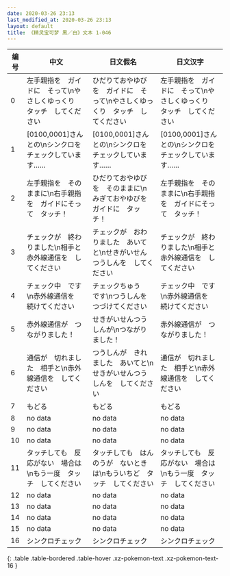 ```yaml
---
date: 2020-03-26 23:13
last_modified_at: 2020-03-26 23:13
layout: default
title: 《精灵宝可梦 黑／白》文本 1-046
---
```

| 编号 | 中文 | 日文假名 | 日文汉字 |
| ---- | ---- | ---- | --- |
| 0 | 左手親指を　ガイドに　そって\nやさしくゆっくり　タッチ　してください | ひだりておやゆびを　ガイドに　そって\nやさしくゆっくり　タッチ　してください | 左手親指を　ガイドに　そって\nやさしくゆっくり　タッチ　してください |
| 1 | [0100,0001]さんとの\nシンクロを　チェックしています…… | [0100,0001]さんとの\nシンクロを　チェックしています…… | [0100,0001]さんとの\nシンクロを　チェックしています…… |
| 2 | 左手親指を　そのままに\n右手親指を　ガイドにそって　タッチ！ | ひだりておやゆびを　そのままに\nみぎておやゆびを　ガイドに　タッチ！ | 左手親指を　そのままに\n右手親指を　ガイドにそって　タッチ！ |
| 3 | チェックが　終わりました\n相手と　赤外線通信を　してください | チェックが　おわりました　あいてと\nせきがいせんつうしんを　してください | チェックが　終わりました\n相手と　赤外線通信を　してください |
| 4 | チェック中　です\n赤外線通信を　続けてください | チェックちゅう　です\nつうしんを　つづけてください | チェック中　です\n赤外線通信を　続けてください |
| 5 | 赤外線通信が　つながりました！ | せきがいせんつうしんが\nつながりました！ | 赤外線通信が　つながりました！ |
| 6 | 通信が　切れました　相手と\n赤外線通信を　してください | つうしんが　きれました　あいてと\nせきがいせんつうしんを　してください | 通信が　切れました　相手と\n赤外線通信を　してください |
| 7 | もどる | もどる | もどる |
| 8 | no data | no data | no data |
| 9 | no data | no data | no data |
| 10 | no data | no data | no data |
| 11 | タッチしても　反応がない　場合は\nもう一度　タッチ　してください | タッチしても　はんのうが　ないときは\nもういちど　タッチ　してください | タッチしても　反応がない　場合は\nもう一度　タッチ　してください |
| 12 | no data | no data | no data |
| 13 | no data | no data | no data |
| 14 | no data | no data | no data |
| 15 | no data | no data | no data |
| 16 | シンクロチェック | シンクロチェック | シンクロチェック |
{: .table .table-bordered .table-hover .xz-pokemon-text .xz-pokemon-text-16 }